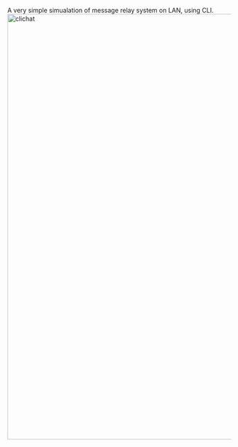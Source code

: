 A very simple simualation of message relay system on LAN, using CLI.
<img width="958" alt="clichat" src="https://github.com/user-attachments/assets/2649e3f2-b9ad-48af-bf21-3a5baa69e5ef">
